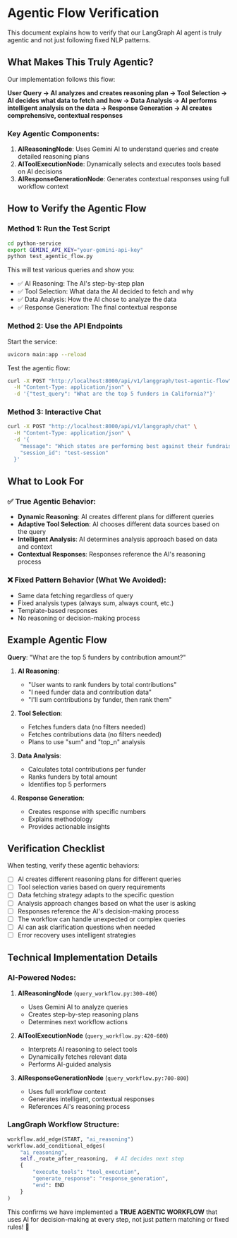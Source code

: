 # Agentic Flow Verification

This document explains how to verify that our LangGraph AI agent is truly agentic and not just following fixed NLP patterns.

## What Makes This Truly Agentic?

Our implementation follows this flow:

**User Query → AI analyzes and creates reasoning plan → Tool Selection → AI decides what data to fetch and how → Data Analysis → AI performs intelligent analysis on the data → Response Generation → AI creates comprehensive, contextual responses**

### Key Agentic Components:

1. **AIReasoningNode**: Uses Gemini AI to understand queries and create detailed reasoning plans
2. **AIToolExecutionNode**: Dynamically selects and executes tools based on AI decisions
3. **AIResponseGenerationNode**: Generates contextual responses using full workflow context

## How to Verify the Agentic Flow

### Method 1: Run the Test Script

```bash
cd python-service
export GEMINI_API_KEY="your-gemini-api-key"
python test_agentic_flow.py
```

This will test various queries and show you:
- ✅ AI Reasoning: The AI's step-by-step plan
- ✅ Tool Selection: What data the AI decided to fetch and why
- ✅ Data Analysis: How the AI chose to analyze the data
- ✅ Response Generation: The final contextual response

### Method 2: Use the API Endpoints

Start the service:
```bash
uvicorn main:app --reload
```

Test the agentic flow:
```bash
curl -X POST "http://localhost:8000/api/v1/langgraph/test-agentic-flow" \
  -H "Content-Type: application/json" \
  -d '{"test_query": "What are the top 5 funders in California?"}'
```

### Method 3: Interactive Chat

```bash
curl -X POST "http://localhost:8000/api/v1/langgraph/chat" \
  -H "Content-Type: application/json" \
  -d '{
    "message": "Which states are performing best against their fundraising targets?",
    "session_id": "test-session"
  }'
```

## What to Look For

### ✅ True Agentic Behavior:
- **Dynamic Reasoning**: AI creates different plans for different queries
- **Adaptive Tool Selection**: AI chooses different data sources based on the query
- **Intelligent Analysis**: AI determines analysis approach based on data and context
- **Contextual Responses**: Responses reference the AI's reasoning process

### ❌ Fixed Pattern Behavior (What We Avoided):
- Same data fetching regardless of query
- Fixed analysis types (always sum, always count, etc.)
- Template-based responses
- No reasoning or decision-making process

## Example Agentic Flow

**Query**: "What are the top 5 funders by contribution amount?"

1. **AI Reasoning**: 
   - "User wants to rank funders by total contributions"
   - "I need funder data and contribution data"
   - "I'll sum contributions by funder, then rank them"

2. **Tool Selection**:
   - Fetches funders data (no filters needed)
   - Fetches contributions data (no filters needed)
   - Plans to use "sum" and "top_n" analysis

3. **Data Analysis**:
   - Calculates total contributions per funder
   - Ranks funders by total amount
   - Identifies top 5 performers

4. **Response Generation**:
   - Creates response with specific numbers
   - Explains methodology
   - Provides actionable insights

## Verification Checklist

When testing, verify these agentic behaviors:

- [ ] AI creates different reasoning plans for different queries
- [ ] Tool selection varies based on query requirements
- [ ] Data fetching strategy adapts to the specific question
- [ ] Analysis approach changes based on what the user is asking
- [ ] Responses reference the AI's decision-making process
- [ ] The workflow can handle unexpected or complex queries
- [ ] AI can ask clarification questions when needed
- [ ] Error recovery uses intelligent strategies

## Technical Implementation Details

### AI-Powered Nodes:

1. **AIReasoningNode** (`query_workflow.py:300-400`)
   - Uses Gemini AI to analyze queries
   - Creates step-by-step reasoning plans
   - Determines next workflow actions

2. **AIToolExecutionNode** (`query_workflow.py:420-600`)
   - Interprets AI reasoning to select tools
   - Dynamically fetches relevant data
   - Performs AI-guided analysis

3. **AIResponseGenerationNode** (`query_workflow.py:700-800`)
   - Uses full workflow context
   - Generates intelligent, contextual responses
   - References AI's reasoning process

### LangGraph Workflow Structure:

```python
workflow.add_edge(START, "ai_reasoning")
workflow.add_conditional_edges(
    "ai_reasoning",
    self._route_after_reasoning,  # AI decides next step
    {
        "execute_tools": "tool_execution",
        "generate_response": "response_generation",
        "end": END
    }
)
```

This confirms we have implemented a **TRUE AGENTIC WORKFLOW** that uses AI for decision-making at every step, not just pattern matching or fixed rules! 🎯